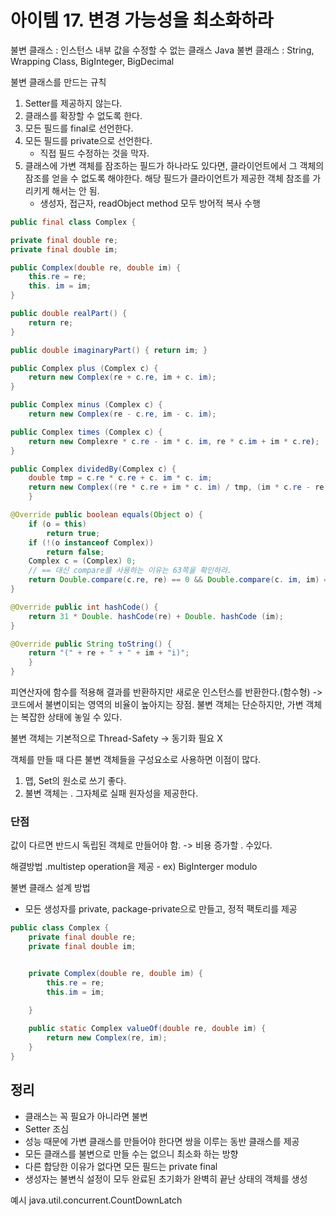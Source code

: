 # 아이템 17. 변경 가능성을 최소화하라

불변 클래스 : 인스턴스 내부 값을 수정할 수 없는 클래스
Java 불변 클래스 : String, Wrapping Class, BigInteger, BigDecimal

불변 클래스를 만드는 규칙

1. Setter를 제공하지 않는다.
2. 클래스를 확장할 수 없도록 한다.
3. 모든 필드를 final로 선언한다.
4. 모든 필드를 private으로 선언한다.
	- 직접 필드 수정하는 것을 막자.
5. 클래스에 가변 객체를 잠조하는 필드가 하나라도 있다면, 클라이언트에서 그 객체의 잠조를 얻을 수 없도록 해야한다. 해당 필드가 클라이언트가 제공한 객체 참조를 가리키게 해서는 안 됨.
	- 생성자, 접근자, readObject method 모두 방어적 복사 수행

```Java
public final class Complex {

private final double re;
private final double im;

public Complex(double re, double im) {
	this.re = re;
	this. im = im;
}

public double realPart() {
	return re;
}

public double imaginaryPart() { return im; }

public Complex plus (Complex c) {
	return new Complex(re + c.re, im + c. im);
}

public Complex minus (Complex c) {
	return new Complex(re - c.re, im - c. im);

public Complex times (Complex c) {
	return new Complexre * c.re - im * c. im, re * c.im + im * c.re);
}

public Complex dividedBy(Complex c) {
	double tmp = c.re * c.re + c. im * c. im;
	return new Complex((re * c.re + im * c. im) / tmp, (im * c.re - re * c. im) / tmp);
	}

@Override public boolean equals(Object o) {
	if (o = this)
		return true;
	if (!(o instanceof Complex))
		return false;
	Complex c = (Complex) 0;
	// == 대신 compare를 사용하는 이유는 63쪽을 확인하라.
	return Double.compare(c.re, re) == 0 && Double.compare(c. im, im) == 0;
}

@Override public int hashCode() {
	return 31 * Double. hashCode(re) + Double. hashCode (im);
}

@Override public String toString() {
	return "(" + re + " + " + im + "i)";
	}
}
```

피연산자에 함수를 적용해 결과를 반환하지만 새로운 인스턴스를 반환한다.(함수형)
-> 코드에서 불변이되는 영역의 비율이 높아지는 장점.
불변 객체는 단순하지만, 가변 객체는 복잡한 상태에 놓일 수 있다.

불변 객체는 기본적으로 Thread-Safety -> 동기화 필요 X

객체를 만들 때 다른 불변 객체들을 구성요소로 사용하면 이점이 많다.
1. 맵, Set의 원소로 쓰기 좋다.
2. 불변 객체는 . 그자체로 실패 원자성을 제공한다.

### 단점
 값이 다르면 반드시 독립된 객체로 만들어야 함. -> 비용 증가할 . 수있다.

해결방법
.multistep operation을 제공
	- ex) BigInterger modulo
 

불변 클래스 설계 방법
- 모든 생성자를 private, package-private으로 만들고, 정적 팩토리를 제공

```Java
public class Complex {
	private final double re;
	private final double im;


	private Complex(double re, double im) {
		this.re = re;
		this.im = im;
		
	}

	public static Complex valueOf(double re, double im) {
		return new Complex(re, im);
	}
}
```

## 정리
- 클래스는 꼭 필요가 아니라면 불변
- Setter 조심
- 성능 때문에 가변 클래스를 만들어야 한다면 쌍을 이루는 동반 클래스를 제공
- 모든 클래스를 불변으로 만들 수는 없으니 최소화 하는 방향
- 다른 합당한 이유가 없다면 모든 필드는 private final
- 생성자는 불변식 설정이 모두 완료된 초기화가 완벽히 끝난 상태의 객체를 생성

예시 java.util.concurrent.CountDownLatch 

